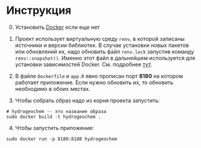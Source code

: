 # Инструкция
0. Установить [Docker](https://docs.docker.com/engine/install/ubuntu/) если еще нет

1. Проект использует виртуальную среду `renv`, в которой записаны источники и версии библиотек. В случае установки новых пакетов или обновлений их, надо обновить файл `renv.lock` запустив команду `renv::snapshot()`. Именно этот файл в дальнейшем используется для установки зависимостей Docker. См. подробнее [тут](https://www.appsilon.com/post/renv-with-docker).

2. В файле `Dockerfile` и `app.R` явно прописан порт **8180** на котором работает приложение. Если нужно обновить их, то обновить необходимо в обоих местах.

3. Чтобы собрать образ надо из корня проекта запустить:
```shell
# hydrogeochem -- это название образа
sudo docker build -t hydrogeochem . 
```

4. Чтобы запустить приложение:
```shell
sudo docker run -p 8180:8180 hydrogeochem
```